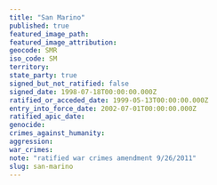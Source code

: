 ```yaml
---
title: "San Marino"
published: true
featured_image_path:
featured_image_attribution:
geocode: SMR
iso_code: SM
territory:
state_party: true
signed_but_not_ratified: false
signed_date: 1998-07-18T00:00:00.000Z
ratified_or_acceded_date: 1999-05-13T00:00:00.000Z
entry_into_force_date: 2002-07-01T00:00:00.000Z
ratified_apic_date:
genocide:
crimes_against_humanity:
aggression:
war_crimes:
note: "ratified war crimes amendment 9/26/2011"
slug: san-marino
---
```

